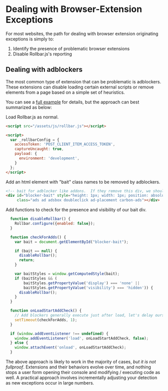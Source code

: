 # Dealing with Browser-Extension Exceptions

For most websites, the path for dealing with browser extension originating exceptions is simply to:

1.  Identify the presence of problematic browser extensions
2.  Disable Rollbar.js's reporting

## Dealing with adblockers

The most common type of extension that can be problematic is adblockers.  These extensions can disable loading
certain external scripts or remove elements from a page based on a simple set of heuristics. 

You can see a [full example](https://github.com/rollbar/rollbar.js/tree/master/examples/extension-exceptions/) 
for details, but the approach can best summarized as below:

Load Rollbar.js as normal.

```html
<script src="/assets/js/rollbar.js"></script>

<script>
  var _rollbarConfig = {
    accessToken: 'POST_CLIENT_ITEM_ACCESS_TOKEN',
    captureUncaught: true,
    payload: {
      environment: 'development',
    }
  };
</script>
```

Add an html element with "bait" class names to be removed by adblockers.

```html
<!-- bait for adblocker like addons.  If they remove this div, we should disable error reporting -->
<div id="blocker-bait" style="height: 1px; width: 1px; position: absolute; left: -999em; top: -999em"
     class="ads ad adsbox doubleclick ad-placement carbon-ads"></div>
```

Add functions to check for the presence and visibility of our bait div.

```js
  function disableRollbar() {
    Rollbar.configure({enabled: false});
  }

  function checkForAdds() {
    var bait = document.getElementById("blocker-bait");

    if (bait == null) {
      disableRollbar();
      return;
    }

    var baitStyles = window.getComputedStyle(bait);
    if (baitStyles && (
        baitStyles.getPropertyValue('display') === 'none' ||
        baitStyles.getPropertyValue('visibility') === 'hidden')) {
      disableRollbar();
    }
  }

  function onLoadStartAddCheck() {
    // Add blockers generally execute just after load, let's delay ourselves to get behind it.
    setTimeout(checkForAdds, 1);
  }

  if (window.addEventListener !== undefined) {
    window.addEventListener('load', onLoadStartAddCheck, false);
  } else {
    window.attachEvent('onload', onLoadStartAddCheck);
  }
```

The above approach is likely to work in the majority of cases, *but it is not fullproof*.  Extensions and their 
behaviors evolve over time, and nothing stops a user form opening their console and modifying / executing code as well.
A practical approach involves incrementally adjusting your detection as new exceptions occur in large numbers.

